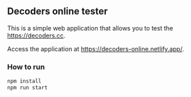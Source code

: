 ## Decoders online tester

This is a simple web application that allows you to test the https://decoders.cc.

Access the application at https://decoders-online.netlify.app/.

### How to run

```sh
npm install
npm run start
```

